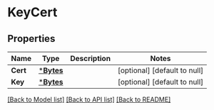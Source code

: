 # KeyCert

## Properties
Name | Type | Description | Notes
------------ | ------------- | ------------- | -------------
**Cert** | [***Bytes**](Bytes.md) |  | [optional] [default to null]
**Key** | [***Bytes**](Bytes.md) |  | [optional] [default to null]

[[Back to Model list]](../README.md#documentation-for-models) [[Back to API list]](../README.md#documentation-for-api-endpoints) [[Back to README]](../README.md)


